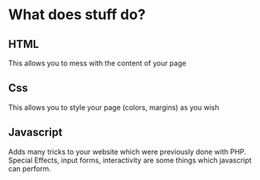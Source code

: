What does stuff do?
===



## HTML

This allows you to mess with the content of your page

## Css

This allows you to style your page (colors, margins) as you wish

## Javascript

Adds many tricks to your website which were previously done with PHP. Special Effects, input forms, interactivity are some things which javascript can perform.
